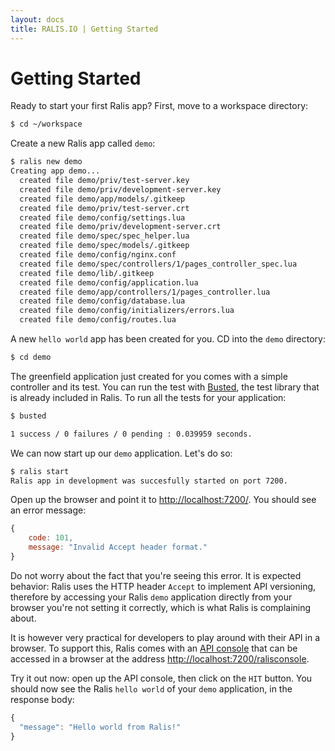```yaml
---
layout: docs
title: RALIS.IO | Getting Started
---
```



# Getting Started

Ready to start your first Ralis app? First, move to a workspace directory:

```bash
$ cd ~/workspace
```

Create a new Ralis app called `demo`:

```bash
$ ralis new demo
Creating app demo...
  created file demo/priv/test-server.key
  created file demo/priv/development-server.key
  created file demo/app/models/.gitkeep
  created file demo/priv/test-server.crt
  created file demo/config/settings.lua
  created file demo/priv/development-server.crt
  created file demo/spec/spec_helper.lua
  created file demo/spec/models/.gitkeep
  created file demo/config/nginx.conf
  created file demo/spec/controllers/1/pages_controller_spec.lua
  created file demo/lib/.gitkeep
  created file demo/config/application.lua
  created file demo/app/controllers/1/pages_controller.lua
  created file demo/config/database.lua
  created file demo/config/initializers/errors.lua
  created file demo/config/routes.lua
```

A new `hello world` app has been created for you. CD into the `demo` directory:

```bash
$ cd demo
```

The greenfield application just created for you comes with a simple controller and its test. You can run the test with
[Busted](http://olivinelabs.com/busted/), the test library that is already included in Ralis. To run all the tests for your application:

```bash
$ busted

1 success / 0 failures / 0 pending : 0.039959 seconds.
```

We can now start up our `demo` application. Let's do so:

```bash
$ ralis start
Ralis app in development was succesfully started on port 7200.
```

Open up the browser and point it to [http://localhost:7200/](http://localhost:7200/). You should see an error message:

```javascript
{
    code: 101,
    message: "Invalid Accept header format."
}
```
Do not worry about the fact that you're seeing this error. It is expected behavior: Ralis uses the HTTP header `Accept` to implement API versioning, therefore by accessing your Ralis `demo` application directly from your browser you're not setting it correctly, which is what Ralis is complaining about.

It is however very practical for developers to play around with their API in a browser. To support this, Ralis comes with an [API console](/docs/api_console.html) that can be accessed in a browser at the address [http://localhost:7200/ralisconsole](http://localhost:7200/ralisconsole).

Try it out now: open up the API console, then click on the `HIT` button. You should now see the Ralis `hello world` of your `demo` application, in the response body:

```javascript
{
  "message": "Hello world from Ralis!"
}
```

